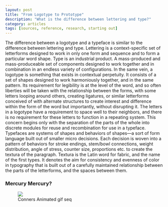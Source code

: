 ```yaml
---
layout: post
title: "From Logotype to Prototype"
description: "What is the difference between lettering and type?"
category: articles
tags: [sources, reference, research, starting out]
---
```


The difference between a logotype and a typeface is similar to the difference between lettering and type. Lettering is a context-specific set of letterforms designed to work in only one form and sequence and to form a particular word shape. Type is an industrial product. A mass-produced and mass-produceable set of components designed to work together and in combination in an endless variety of configurations. In the same vein, a logotype is something that exists in contextual perpetuity. It consists of a set of shapes designed to work harmoniously together, and in the same pattern. Its requirement for legibility is at the level of the word, and so often liberties will be taken with the relationship between the forms, with some letters looping around others, creating ligatures, or similar letterforms conceived of with alternate structures to create interest and difference within the form of the word but importantly, without disrupting it. The letters in a logotype have a requirement to space well to their neighbors, and there is no requirement for these letters to function in a repeating system. This concern begins only with the separation of the parts of the whole into discrete modules for reuse and recombination for use in a typeface. Typefaces are systems of shapes and behaviors of shapes—a sort of form language built out of smaller micro decisions. Each decision is woven into a pattern of behaviors for stroke endings, stem/bowl connections, weight distribution, angle of stress, counter size, proportions etc. to create the textura of the paragraph. Textura is the Latin word for fabric, and the name of the first types. It denotes the aim for consistency and evenness of color in typography that is built out of a carefully maintained relationship between the parts of the letterforms, and the spaces between them. 

### Mercury Mercury?

<figure>
	<img src=Illustrations_Conners R_01 copy 2.png)>
	<figcaption>Conners Animated gif seq</figcaption>
</figure>

